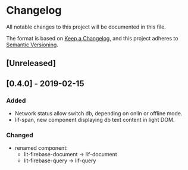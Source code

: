 # Changelog

All notable changes to this project will be documented in this file.

The format is based on [Keep a Changelog](https://keepachangelog.com/en/1.0.0/),
and this project adheres to [Semantic Versioning](https://semver.org/spec/v2.0.0.html).

## [Unreleased]

## [0.4.0] - 2019-02-15

### Added

- Network status allow switch db, depending on onlin or offline mode.
- lif-span, new component displaying db text content in light DOM.

### Changed
- renamed component: 
  - lit-firebase-document -> lif-document
  - lit-firebase-query -> lif-query

